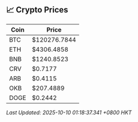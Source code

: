 ## 📈 Crypto Prices

| Coin | Price |
| ---- | ----- |
| BTC | $120276.7844 |
| ETH | $4306.4858 |
| BNB | $1240.8523 |
| CRV | $0.7177 |
| ARB | $0.4115 |
| OKB | $207.4889 |
| DOGE | $0.2442 |

_Last Updated: 2025-10-10 01:18:37.341 +0800 HKT_